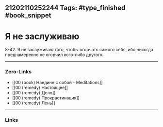 21202110252244
Tags: #type_finished #book_snippet 
---
# Я не заслуживаю

 8-42. Я не заслуживаю того, чтобы огорчать самого себя, ибо никогда преднамеренно не огорчил кого-либо другого. 

---
### Zero-Links
 - [[00 (book) Наедине с собой - Meditations]]
 - [[00 (remedy) Настоящее]]
 - [[00 (remedy) Дело]]
 - [[00 (remedy) Прокрастинация]]
 - [[00 (remedy) Лень]]
---
### Links
